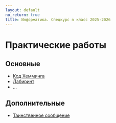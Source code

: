 ```yaml
---
layout: default
no_return: true
title: Информатика. Спецкурс n класс 2025-2026
---
```


# Практические работы

## Основные
- [Код Хемминга][lab_1]  
- [Лабиринт][lab_2]
- ...

## Дополнительные
 - [Таинственное сообщение][lab_x]

[index]: {{site.baseurl}}/index

[lab_1]: {{site.baseurl}}/labs/lab-1
[lab_2]: {{site.baseurl}}/labs/lab-2
[lab_x]: {{site.baseurl}}/labs/lab-x
